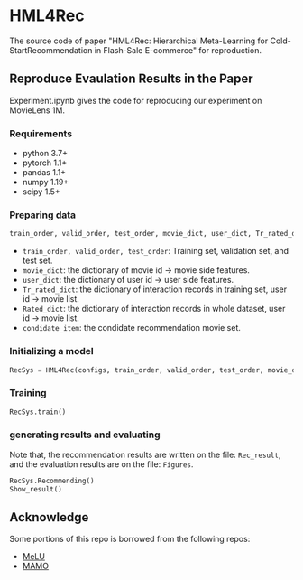 # HML4Rec
The source code of paper "HML4Rec: Hierarchical Meta-Learning for Cold-StartRecommendation in Flash-Sale E-commerce" for reproduction.

## Reproduce Evaulation Results in the Paper
Experiment.ipynb gives the code for reproducing our experiment on MovieLens 1M. 


### Requirements
- python 3.7+
- pytorch 1.1+
- pandas 1.1+
- numpy 1.19+
- scipy 1.5+

### Preparing data
```python
train_order, valid_order, test_order, movie_dict, user_dict, Tr_rated_dict, Rated_dict, condidate_item = prepare_dataset()
```
- ```train_order, valid_order, test_order```: Training set, validation set, and test set.
- ```movie_dict```: the dictionary of movie id -> movie side features.
- ```user_dict```: the dictionary of user id -> user side features.
- ```Tr_rated_dict```: the dictionary of interaction records in training set, user id -> movie list.
- ```Rated_dict```: the dictionary of interaction records in whole dataset, user id -> movie list.
- ```condidate_item```: the condidate recommendation movie set.

### Initializing a model
```python
RecSys = HML4Rec(configs, train_order, valid_order, test_order, movie_dict, user_dict, Tr_rated_dict, Rated_dict, condidate_item)
```

### Training
```python
RecSys.train()
```

### generating results and evaluating
Note that, the recommendation results are written on the file: ```Rec_result```, and the evaluation results are on the file: ```Figures```.

```python
RecSys.Recommending()
Show_result()
```

## Acknowledge

Some portions of this repo is borrowed from the following repos:
- [MeLU](https://github.com/hoyeoplee/MeLU)
- [MAMO](https://github.com/dongmanqing/Code-for-MAMO)
